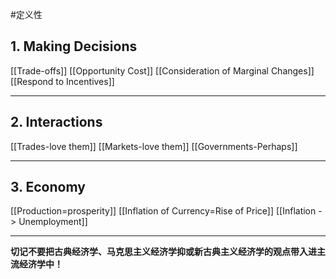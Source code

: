 #定义性 
## 1. Making Decisions
[[Trade-offs]]
[[Opportunity Cost]]
[[Consideration of Marginal Changes]]
[[Respond to Incentives]]

---
## 2. Interactions
[[Trades-love them]]
[[Markets-love them]]
[[Governments-Perhaps]]

---

## 3. Economy
[[Production=prosperity]]
[[Inflation of Currency=Rise of Price]]
[[Inflation -> Unemployment]]

---

**切记不要把古典经济学、马克思主义经济学抑或新古典主义经济学的观点带入进主流经济学中！**